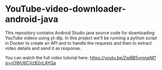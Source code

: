 # YouTube-video-downloader-android-java
This repository contains Android Studio java source code for downloading YouTube videos using yt-dlp. In this project we'll be running a python script in Docker to create an API and to handle the requests and then to extract video details and send it as response.

 You can watch the full video tutorial here: https://youtu.be/ZwBB5vnmajM?si=rOWU6CVz82nLAYQa
